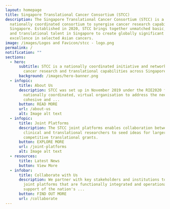 ```yaml
---
layout: homepage
title: Singapore Translational Cancer Consortium (STCC)
description: The Singapore Translational Cancer Consortium (STCC) is a
  nationally coordinated consortium to synergise cancer research capabilities in
  Singapore. Established in 2020, STCC brings together unmatched basic, clinical
  and translational talent in Singapore to create globally significant peaks of
  excellence in selected Asian cancers.
image: /images/Logos and Favicon/stcc - logo.png
permalink: /
notification: ""
sections:
  - hero:
      subtitle: STCC is a nationally coordinated initiative and network to synergise
        cancer research and translational capabilities across Singapore
      background: /images/hero-banner.png
  - infopic:
      title: About Us
      description: STCC was set up in November 2019 under the RIE2020 funding as a
        nationally coordinated, virtual organisation to address the need for a
        cohesive and ...
      button: READ MORE
      url: /about-us
      alt: Image alt text
  - infopic:
      title: Joint Platforms
      description: The STCC joint platforms enables collaboration between basic,
        clinical and translational researchers to seed ideas for larger
        competitive translational grants.
      button: EXPLORE MORE
      url: /joint-platforms
      alt: Image alt text
  - resources:
      title: Latest News
      button: View More
  - infobar:
      title: Collaborate with Us
      description: We partner with key stakeholders and institutions to implement
        joint platforms that are functionally integrated and operational in
        support of the nation's ...
      button: FIND OUT MORE
      url: /collaborate
---
```

